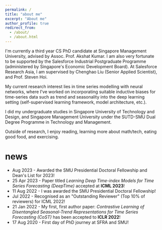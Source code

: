 ```yaml
---
permalink: /
title: "about me"
excerpt: "About me"
author_profile: true
redirect_from: 
  - /about/
  - /about.html
---
```


I'm currently a third year CS PhD candidate at Singapore Management University, advised by Assoc. Prof. Akshat Kumar. I am also very fortunate to be supported by the Salesforce Industrial Postgraduate Programme (administered by Singapore's Economic Development Board). At Salesforce Research Asia, I am supervised by Chenghao Liu (Senior Applied Scientist), and Prof. Steven Hoi.

My current research interest lies in time series modelling with neural networks, where I've worked on incorporating suitable inductive biases for time-series data such as trend and seasonality into the deep learning setting (self-supervised learning framework, model architecture, etc.).

I did my undergraduate studies in Singapore University of Technology and Design, and Singapore Management University under the SUTD-SMU Dual Degree Programme in Technology and Management.

Outside of research, I enjoy reading, learning more about math/tech, eating good food, and exercising.

news
======
* Aug 2023 - Awarded the SMU Presidential Doctoral Fellowship and Dean's List for 2023!
* 25 Apr 2023 - Paper titled _Learning Deep Time-index Models for Time Series Forecasting (DeepTime)_ accepted at __ICML 2023__!
* 11 Aug 2022 - I was awarded the SMU Presidential Doctoral Fellowship!
* Jul 2022 - Recognised as an "Outstanding Reviewer" (Top 10% of reviewers) for ICML 2022!
* 21 Jan 2022 - My first, first author paper: _Contrastive Learning of Disentangled Seasonal-Trend Representations for Time Series Forecasting (CoST)_ has been accepted to __ICLR 2022__!
* 17 Aug 2020 - First day of PhD journey at SFRA and SMU!
